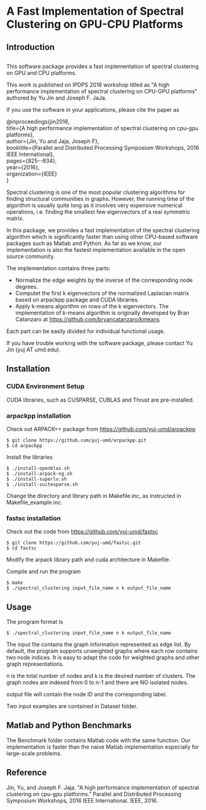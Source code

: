 # A Fast Implementation of Spectral Clustering on GPU-CPU Platforms

## Introduction
##

This software package provides a fast implementation of spectral clustering on GPU and CPU platforms. 

This work is published on IPDPS 2016 workshop titled as "A high performance implementation of spectral clustering on CPU-GPU platforms" authored by Yu Jin and Joseph F. JaJa. 

If you use the software in your applications, please cite the paper as


@inproceedings{jin2016,  
  title={A high performance implementation of spectral clustering on cpu-gpu platforms},  
  author={Jin, Yu and Jaja, Joseph F},  
  booktitle={Parallel and Distributed Processing Symposium Workshops, 2016 IEEE International},  
  pages={825--834},  
  year={2016},  
  organization={IEEE}  
}



Spectral clustering is one of the most popular clustering algorithms for finding structural communities in graphs. However, the running time of the algorithm is usually quite long as it involves very expensive numerical operations, i.e. finding the smallest few eigenvectors of a real symmetric matrix. 

In this package, we provides a fast implementation of the spectral clustering algorithm which is significantly faster than using other CPU-based software packages such as Matlab and Python. As far as we know, our implementation is also the fastest implementation available in the open source community. 

The implementation contains three parts:

- Normalize the edge weights by the inverse of the corresponding node degrees.
- Computet the first k eigenvectors of the normalized Laplacian matrix based on arpackpp package and CUDA libraries.
- Apply k-means algorithm on rows of the k eigenvectors. The implementation of k-means algorithm is originally developed by Bran Catanzaro at https://github.com/bryancatanzaro/kmeans

Each part can be easily divided for individual functional usage. 

If you have trouble working with the software package, please contact Yu Jin (yuj AT umd.edu).


## Installation
### CUDA Environment Setup
CUDA libraries, such as CUSPARSE, CUBLAS and Thrust are pre-installed. 

### arpackpp installation
Check out ARPACK++ package from https://github.com/yuj-umd/arpackpp

```
$ git clone https://github.com/yuj-umd/arpackpp.git
$ cd arpackpp
```

Install the libraries

```
$ ./install-openblas.sh
$ ./install-arpack-ng.sh
$ ./install-superlu.sh
$ ./install-suitesparse.sh

```
Change the directory and library path in Makefile.inc, as instructed in Makefile_example.inc.

### fastsc installation
Check out the code from https://github.com/yuj-umd/fastsc

```
$ git clone https://github.com/yuj-umd/fastsc.git
$ cd fastsc
```
Modify the arpack library path and cuda architecture in Makefile.

Compile and run the program
```
$ make
$ ./spectral_clustering input_file_name n k output_file_name
```

## Usage
The program format is 
```
$ ./spectral_clustering input_file_name n k output_file_name
```

The input file contains the graph information represented as edge list. By default, the program supports unweighted graphs where each row contains two node indices. It is easy to adapt the code for weighted graphs and other graph representations. 

n is the total number of nodes and k is the desired number of clusters. The graph nodes are indexed from 0 to n-1 and there are NO isolated nodes.

output file will contain the node ID and the corresponding label.

Two input examples are contained in Dataset folder.

## Matlab and Python Benchmarks
The Benchmark folder contains Matlab code with the same function. Our implementation is faster than the naive Matlab implementation especially for large-scale problems. 


## Reference
Jin, Yu, and Joseph F. Jaja. "A high performance implementation of spectral clustering on cpu-gpu platforms." Parallel and Distributed Processing Symposium Workshops, 2016 IEEE International. IEEE, 2016.
